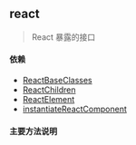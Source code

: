 ## <span id="React">react</span>
> React 暴露的接口
#### 依赖
* [ReactBaseClasses](#reactbaseclasses)
* [ReactChildren](#reactchildren)
* [ReactElement](#reactelement)
* [instantiateReactComponent](#instantiatereactcomponent)

#### 主要方法说明
```javascript

```